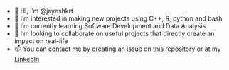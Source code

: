 - 👋 Hi, I’m @jayeshkrt
- 👀 I’m interested in making new projects using C++, R, python and bash
- 🌱 I’m currently learning Software Development and Data Analysis
- 💞️ I’m looking to collaborate on useful projects that directly create an impact on real-life
- 📫 You can contact me by creating an issue on this repository or at my [LinkedIn](https://www.linkedin.com/in/jayesh-tiwari-b52741149/)

<!---
jayeshkrt/jayeshkrt is a ✨ special ✨ repository because its `README.md` (this file) appears on your GitHub profile.
You can click the Preview link to take a look at your changes.
--->
